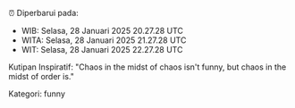 ⏰ Diperbarui pada:
- WIB: Selasa, 28 Januari 2025 20.27.28 UTC
- WITA: Selasa, 28 Januari 2025 21.27.28 UTC
- WIT: Selasa, 28 Januari 2025 22.27.28 UTC

Kutipan Inspiratif:
"Chaos in the midst of chaos isn't funny, but chaos in the midst of order is."


Kategori: funny

